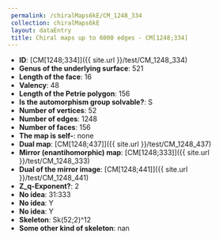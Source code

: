 ```yaml
--- 
 permalink: /chiralMaps6kE/CM_1248_334 
 collection: chiralMaps6kE
 layout: dataEntry
 title: Chiral maps up to 6000 edges - CM[1248;334]
---
```


- **ID**: [CM[1248;334]]({{ site.url }}/test/CM_1248_334)
- **Genus of the underlying surface**: 521
- **Length of the face**: 16
- **Valency**: 48
- **Length of the Petrie polygon**: 156
- **Is the automorphism group solvable?**: S
- **Number of vertices**: 52
- **Number of edges**: 1248
- **Number of faces**: 156
- **The map is self-**: none
- **Dual map**: [CM[1248;437]]({{ site.url }}/test/CM_1248_437)
- **Mirror (enantihomorphic) map**: [CM[1248;333]]({{ site.url }}/test/CM_1248_333)
- **Dual of the mirror image**: [CM[1248;441]]({{ site.url }}/test/CM_1248_441)
- **Z_q-Exponent?**: 2
- **No idea**:  31:333
- **No idea**: Y
- **No idea**: Y
- **Skeleton**: Sk(52;2)^12
- **Some other kind of skeleton**: nan
